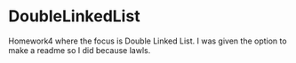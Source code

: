 # DoubleLinkedList
Homework4 where the focus is Double Linked List.
I was given the option to make a readme so I did because lawls.
